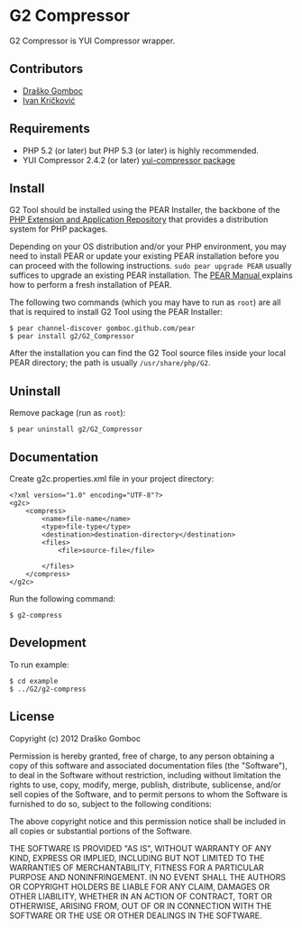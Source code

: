 G2 Compressor
=============

G2 Compressor is YUI Compressor wrapper.

Contributors
------------

* [Draško Gomboc](https://github.com/gomboc)
* [Ivan Kričković](https://github.com/ivankoni)

Requirements
------------

* PHP 5.2 (or later) but PHP 5.3 (or later) is highly recommended.
* YUI Compressor 2.4.2 (or later) [yui-compressor package](http://packages.ubuntu.com/lucid/yui-compressor)

Install
-------

G2 Tool should be installed using the PEAR Installer, the backbone of the [PHP Extension and Application Repository](http://pear.php.net/) that provides a distribution system for PHP packages.

Depending on your OS distribution and/or your PHP environment, you may need to install PEAR or update your existing PEAR installation before you can proceed with the following instructions. `sudo pear upgrade PEAR` usually suffices to upgrade an existing PEAR installation. The [PEAR Manual ](http://pear.php.net/manual/en/installation.getting.php) explains how to perform a fresh installation of PEAR.

The following two commands (which you may have to run as `root`) are all that is required to install G2 Tool using the PEAR Installer:

    $ pear channel-discover gomboc.github.com/pear
    $ pear install g2/G2_Compressor

After the installation you can find the G2 Tool source files inside your local PEAR directory; the path is usually `/usr/share/php/G2`.
	
Uninstall
---------

Remove package (run as `root`):

	$ pear uninstall g2/G2_Compressor
	
Documentation
-------------

Create g2c.properties.xml file in your project directory:

	<?xml version="1.0" encoding="UTF-8"?>
	<g2c>
		<compress>
			<name>file-name</name>
			<type>file-type</type>
			<destination>destination-directory</destination>
			<files>
				<file>source-file</file>
	            				
			</files>
		</compress>	
	</g2c>

Run the following command:

	$ g2-compress

Development
-----------

To run example:

	$ cd example
	$ ../G2/g2-compress
	
License
-------

Copyright (c) 2012 Draško Gomboc

Permission is hereby granted, free of charge, to any person obtaining a copy of this software and associated documentation files (the "Software"), to deal in the Software without restriction, including without limitation the rights to use, copy, modify, merge, publish, distribute, sublicense, and/or sell copies of the Software, and to permit persons to whom the Software is furnished to do so, subject to the following conditions:

The above copyright notice and this permission notice shall be included in all copies or substantial portions of the Software.

THE SOFTWARE IS PROVIDED "AS IS", WITHOUT WARRANTY OF ANY KIND, EXPRESS OR IMPLIED, INCLUDING BUT NOT LIMITED TO THE WARRANTIES OF MERCHANTABILITY, FITNESS FOR A PARTICULAR PURPOSE AND NONINFRINGEMENT. IN NO EVENT SHALL THE AUTHORS OR COPYRIGHT HOLDERS BE LIABLE FOR ANY CLAIM, DAMAGES OR OTHER LIABILITY, WHETHER IN AN ACTION OF CONTRACT, TORT OR OTHERWISE, ARISING FROM, OUT OF OR IN CONNECTION WITH THE SOFTWARE OR THE USE OR OTHER DEALINGS IN THE SOFTWARE.

